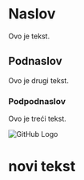 # Naslov 

Ovo je tekst. 

## Podnaslov

Ovo je drugi tekst. 

### Podpodnaslov

Ovo je treći tekst. 

![GitHub Logo](https://miro.medium.com/max/650/1*ekOYsVAtOKFeeJyhv5NVhA.jpeg)

# novi tekst
